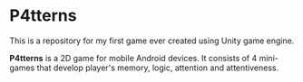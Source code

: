 # P4tterns
This is a repository for my first game ever created using Unity game engine.

**P4tterns** is a 2D game for mobile Android devices. It consists of 4 mini-games that develop player's memory, logic, attention and attentiveness.
